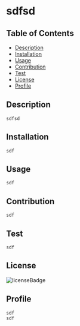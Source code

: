 # sdfsd

## Table of Contents
- [Description](#Description)
- [Installation](#Installation)
- [Usage](#Usage)
- [Contribution](#Contribution)
- [Test](#Test)
- [License](#License)
- [Profile](#Profile)

## Description

    sdfsd

## Installation

    sdf

## Usage

    sdf

## Contribution

    sdf

## Test

    sdf

## License

![licenseBadge](https://img.shields.io/badge/License-PBL-blue)

## Profile

    sdf
    sdf
